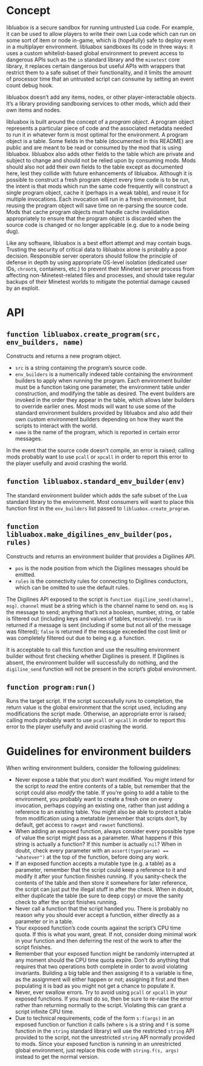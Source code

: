 # Concept
libluabox is a secure sandbox for running untrusted Lua code. For example, it can be used to allow players to write their own Lua code which can run on some sort of item or node in-game, which is (hopefully) safe to deploy even in a multiplayer environment. libluabox sandboxes its code in three ways: it uses a custom whitelist-based global environment to prevent access to dangerous APIs such as the `io` standard library and the `minetest` core library, it replaces certain dangerous but useful APIs with wrappers that restrict them to a safe subset of their functionality, and it limits the amount of processor time that an untrusted script can consume by setting an event count debug hook.

libluabox doesn’t add any items, nodes, or other player-interactable objects. It’s a library providing sandboxing services to other mods, which add their own items and nodes.

libluabox is built around the concept of a *program object*. A program object represents a particular piece of code and the associated metadata needed to run it in whatever form is most optimal for the environment. A program object is a table. Some fields in the table (documented in this README) are public and are meant to be read or consumed by the mod that is using libluabox. libluabox also adds other fields to the table which are private and subject to change and should not be relied upon by consuming mods. Mods should also not add their own fields to the table except as documented here, lest they collide with future enhancements of libluabox. Although it is possible to construct a fresh program object every time code is to be run, the intent is that mods which run the same code frequently will construct a single program object, cache it (perhaps in a weak table), and reuse it for multiple invocations. Each invocation will run in a fresh environment, but reusing the program object will save time on re-parsing the source code. Mods that cache program objects must handle cache invalidation appropriately to ensure that the program object is discarded when the source code is changed or no longer applicable (e.g. due to a node being dug).

Like any software, libluabox is a best effort attempt and may contain bugs. Trusting the security of critical data to libluabox alone is probably a poor decision. Responsible server operators should follow the principle of defense in depth by using appropriate OS-level isolation (dedicated user IDs, `chroot`s, containers, etc.) to prevent their Minetest server process from affecting non-Minetest-related files and processes, and should take regular backups of their Minetest worlds to mitigate the potential damage caused by an exploit.

# API
## `function libluabox.create_program(src, env_builders, name)`
Constructs and returns a new program object.

* `src` is a string containing the program’s source code.
* `env_builders` is a numerically indexed table containing the environment builders to apply when running the program. Each environment builder must be a function taking one parameter, the environment table under construction, and modifying the table as desired. The event builders are invoked in the order they appear in the table, which allows later builders to override earlier ones. Most mods will want to use some of the standard environment builders provided by libluabox and also add their own custom environment builders depending on how they want the scripts to interact with the world.
* `name` is the name of the program, which is reported in certain error messages.

In the event that the source code doesn’t compile, an error is raised; calling mods probably want to use `pcall` or `xpcall` in order to report this error to the player usefully and avoid crashing the world.

## `function libluabox.standard_env_builder(env)`
The standard environment builder which adds the safe subset of the Lua standard library to the environment. Most consumers will want to place this function first in the `env_builders` list passed to `libluabox.create_program`.

## `function libluabox.make_digilines_env_builder(pos, rules)`
Constructs and returns an environment builder that provides a Digilines API.

* `pos` is the node position from which the Digilines messages should be emitted.
* `rules` is the connectivity rules for connecting to Digilines conductors, which can be omitted to use the default rules.

The Digilines API exposed to the script is `function digiline_send(channel, msg)`. `channel` must be a string which is the channel name to send on. `msg` is the message to send; anything that’s not a boolean, number, string, or table is filtered out (including keys and values of tables, recursively). `true` is returned if a message is sent (including if some but not all of the message was filtered); `false` is returned if the message exceeded the cost limit or was completely filtered out due to being e.g. a function.

It is acceptable to call this function and use the resulting environment builder without first checking whether Digilines is present. If Digilines is absent, the environment builder will successfully do nothing, and the `digiline_send` function will not be present in the script’s global environment.

## `function program:run()`
Runs the target script. If the script successfully runs to completion, the return value is the global environment that the script used, including any modifications the script made. Otherwise, an appropriate error is raised; calling mods probably want to use `pcall` or `xpcall` in order to report this error to the player usefully and avoid crashing the world.

# Guidelines for environment builders
When writing environment builders, consider the following guidelines:

* Never expose a table that you don’t want modified. You might intend for the script to *read* the entire contents of a table, but remember that the script could also *modify* the table. If you’re going to add a table to the environment, you probably want to create a fresh one on every invocation, perhaps copying an existing one, rather than just adding a reference to an existing table. You might also be able to protect a table from modification using a metatable (remember that scripts don’t, by default, get access to `rawget` and `rawset` functions).
* When adding an exposed function, always consider every possible type of value the script might pass as a parameter. What happens if this string is actually a function? If this number is actually `nil`? When in doubt, check every parameter with an `assert(type(param) == "whatever")` at the top of the function, before doing any work.
* If an exposed function accepts a mutable type (e.g. a table) as a parameter, remember that the script could keep a reference to it and modify it after your function finishes running. If you sanity-check the contents of the table and then store it somewhere for later reference, the script can just put the illegal stuff in after the check. When in doubt, either duplicate the table (be sure to deep copy) or move the sanity check to after the script finishes running.
* Never call a function that the script handed you. There is probably no reason why you should ever accept a function, either directly as a parameter or in a table.
* Your exposed function’s code counts against the script’s CPU time quota. If this is what you want, great. If not, consider doing minimal work in your function and then deferring the rest of the work to after the script finishes.
* Remember that your exposed function might be randomly interrupted at any moment should the CPU time quota expire. Don’t do anything that requires that two operations both complete in order to avoid violating invariants. Building a big table and then assigning it to a variable is fine, as the assignment will either happen or not; assigning it first and then populating it is bad as you might not get a chance to populate it.
* Never, ever swallow errors. Try to avoid using `pcall` or `xpcall` in your exposed functions. If you must do so, then be sure to re-raise the error rather than returning normally to the script. Violating this can grant a script infinite CPU time.
* Due to technical requirements, code of the form `s:f(args)` in an exposed function or function it calls (where `s` is a string and `f` is some function in the `string` standard library) will use the restricted `string` API provided to the script, not the unrestricted `string` API normally provided to mods. Since your exposed function is running in an unrestricted global environment, just replace this code with `string.f(s, args)` instead to get the normal version.
